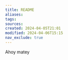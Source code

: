```yaml
---
title: README
aliases: 
tags: 
sources:
created: 2024-04-05T21:01
modified: 2024-04-06T15:15
nav_exclude: true
---
```


Ahoy matey
